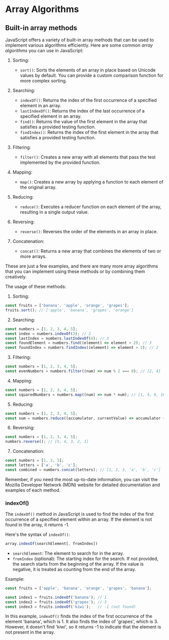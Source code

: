 # Array Algorithms

## Built-in array methods

JavaScript offers a variety of built-in array methods that can be used to implement various algorithms efficiently. Here are some common *array algorithms* you can use in JavaScript:

1. Sorting:
   - `sort()`: Sorts the elements of an array in place based on Unicode values by default. You can provide a custom comparison function for more complex sorting.

2. Searching:
   - `indexOf()`: Returns the index of the first occurrence of a specified element in an array.
   - `lastIndexOf()`: Returns the index of the last occurrence of a specified element in an array.
   - `find()`: Returns the value of the first element in the array that satisfies a provided testing function.
   - `findIndex()`: Returns the index of the first element in the array that satisfies a provided testing function.

3. Filtering:
   - `filter()`: Creates a new array with all elements that pass the test implemented by the provided function.

4. Mapping:
   - `map()`: Creates a new array by applying a function to each element of the original array.

5. Reducing:
   - `reduce()`: Executes a reducer function on each element of the array, resulting in a single output value.

6. Reversing:
   - `reverse()`: Reverses the order of the elements in an array in place.

7. Concatenation:
   - `concat()`: Returns a new array that combines the elements of two or more arrays.

These are just a few examples, and there are many more array algorithms that you can implement using these methods or by combining them creatively.

The usage of these methods:

1. Sorting:
```javascript
const fruits = ['banana', 'apple', 'orange', 'grapes'];
fruits.sort(); // ['apple', 'banana', 'grapes', 'orange']
```

2. Searching:
```javascript
const numbers = [1, 2, 3, 4, 5];
const index = numbers.indexOf(3); // 2
const lastIndex = numbers.lastIndexOf(4); // 3
const foundElement = numbers.find((element) => element > 2); // 3
const foundIndex = numbers.findIndex((element) => element > 2); // 2
```

3. Filtering:
```javascript
const numbers = [1, 2, 3, 4, 5];
const evenNumbers = numbers.filter((num) => num % 2 === 0); // [2, 4]
```

4. Mapping:
```javascript
const numbers = [1, 2, 3, 4, 5];
const squaredNumbers = numbers.map((num) => num * num); // [1, 4, 9, 16, 25]
```

5. Reducing:
```javascript
const numbers = [1, 2, 3, 4, 5];
const sum = numbers.reduce((accumulator, currentValue) => accumulator + currentValue, 0); // 15
```

6. Reversing:
```javascript
const numbers = [1, 2, 3, 4, 5];
numbers.reverse(); // [5, 4, 3, 2, 1]
```

7. Concatenation:
```javascript
const numbers = [1, 2, 3];
const letters = ['a', 'b', 'c'];
const combined = numbers.concat(letters); // [1, 2, 3, 'a', 'b', 'c']
```

Remember, if you need the most up-to-date information, you can visit the Mozilla Developer Network (MDN) website for detailed documentation and examples of each method.

### indexOf()

The `indexOf()` method in JavaScript is used to find the index of the first occurrence of a specified element within an array. If the element is not found in the array, it returns -1.

Here's the syntax of `indexOf()`:

```javascript
array.indexOf(searchElement[, fromIndex])
```

- `searchElement`: The element to search for in the array.
- `fromIndex` (optional): The starting index for the search. If not provided, the search starts from the beginning of the array. If the value is negative, it is treated as counting from the end of the array.

Example:

```javascript
const fruits = ['apple', 'banana', 'orange', 'grapes', 'banana'];

const index1 = fruits.indexOf('banana'); // 1
const index2 = fruits.indexOf('grapes'); // 3
const index3 = fruits.indexOf('kiwi');   // -1 (not found)
```

In this example, `indexOf()` finds the index of the first occurrence of the element 'banana', which is 1. It also finds the index of 'grapes', which is 3. However, it doesn't find 'kiwi', so it returns -1 to indicate that the element is not present in the array.